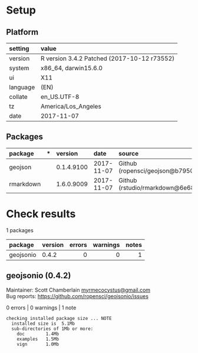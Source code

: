 # Setup

## Platform

|setting  |value                                       |
|:--------|:-------------------------------------------|
|version  |R version 3.4.2 Patched (2017-10-12 r73552) |
|system   |x86_64, darwin15.6.0                        |
|ui       |X11                                         |
|language |(EN)                                        |
|collate  |en_US.UTF-8                                 |
|tz       |America/Los_Angeles                         |
|date     |2017-11-07                                  |

## Packages

|package   |*  |version    |date       |source                             |
|:---------|:--|:----------|:----------|:----------------------------------|
|geojson   |   |0.1.4.9100 |2017-11-07 |Github (ropensci/geojson@b7950d1)  |
|rmarkdown |   |1.6.0.9009 |2017-11-07 |Github (rstudio/rmarkdown@6e68143) |

# Check results

1 packages

|package   |version | errors| warnings| notes|
|:---------|:-------|------:|--------:|-----:|
|geojsonio |0.4.2   |      0|        0|     1|

## geojsonio (0.4.2)
Maintainer: Scott Chamberlain <myrmecocystus@gmail.com>  
Bug reports: https://github.com/ropensci/geojsonio/issues

0 errors | 0 warnings | 1 note 

```
checking installed package size ... NOTE
  installed size is  5.1Mb
  sub-directories of 1Mb or more:
    doc        1.4Mb
    examples   1.5Mb
    vign       1.0Mb
```

